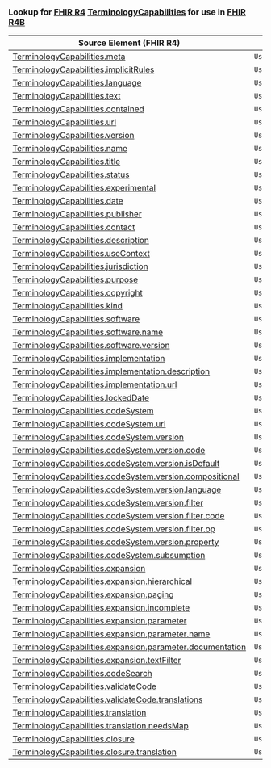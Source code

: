 ### Lookup for [FHIR R4](https://hl7.org/fhir/R4/) [TerminologyCapabilities](https://hl7.org/fhir/R4/TerminologyCapabilities.html) for use in [FHIR R4B](https://hl7.org/fhir/R4B/)

| Source Element (FHIR R4) | Usage | Target |
| -------------- | ----- | ------ |
| [TerminologyCapabilities.meta](https://hl7.org/fhir/R4/TerminologyCapabilities.html#resource) | `UseElementSameName` | [TerminologyCapabilities.meta](https://hl7.org/fhir/R4B/TerminologyCapabilities.html#resource) |
| [TerminologyCapabilities.implicitRules](https://hl7.org/fhir/R4/TerminologyCapabilities.html#resource) | `UseElementSameName` | [TerminologyCapabilities.implicitRules](https://hl7.org/fhir/R4B/TerminologyCapabilities.html#resource) |
| [TerminologyCapabilities.language](https://hl7.org/fhir/R4/TerminologyCapabilities.html#resource) | `UseElementSameName` | [TerminologyCapabilities.language](https://hl7.org/fhir/R4B/TerminologyCapabilities.html#resource) |
| [TerminologyCapabilities.text](https://hl7.org/fhir/R4/TerminologyCapabilities.html#resource) | `UseElementSameName` | [TerminologyCapabilities.text](https://hl7.org/fhir/R4B/TerminologyCapabilities.html#resource) |
| [TerminologyCapabilities.contained](https://hl7.org/fhir/R4/TerminologyCapabilities.html#resource) | `UseElementSameName` | [TerminologyCapabilities.contained](https://hl7.org/fhir/R4B/TerminologyCapabilities.html#resource) |
| [TerminologyCapabilities.url](https://hl7.org/fhir/R4/TerminologyCapabilities.html#resource) | `UseElementSameName` | [TerminologyCapabilities.url](https://hl7.org/fhir/R4B/TerminologyCapabilities.html#resource) |
| [TerminologyCapabilities.version](https://hl7.org/fhir/R4/TerminologyCapabilities.html#resource) | `UseElementSameName` | [TerminologyCapabilities.version](https://hl7.org/fhir/R4B/TerminologyCapabilities.html#resource) |
| [TerminologyCapabilities.name](https://hl7.org/fhir/R4/TerminologyCapabilities.html#resource) | `UseElementSameName` | [TerminologyCapabilities.name](https://hl7.org/fhir/R4B/TerminologyCapabilities.html#resource) |
| [TerminologyCapabilities.title](https://hl7.org/fhir/R4/TerminologyCapabilities.html#resource) | `UseElementSameName` | [TerminologyCapabilities.title](https://hl7.org/fhir/R4B/TerminologyCapabilities.html#resource) |
| [TerminologyCapabilities.status](https://hl7.org/fhir/R4/TerminologyCapabilities.html#resource) | `UseElementSameName` | [TerminologyCapabilities.status](https://hl7.org/fhir/R4B/TerminologyCapabilities.html#resource) |
| [TerminologyCapabilities.experimental](https://hl7.org/fhir/R4/TerminologyCapabilities.html#resource) | `UseElementSameName` | [TerminologyCapabilities.experimental](https://hl7.org/fhir/R4B/TerminologyCapabilities.html#resource) |
| [TerminologyCapabilities.date](https://hl7.org/fhir/R4/TerminologyCapabilities.html#resource) | `UseElementSameName` | [TerminologyCapabilities.date](https://hl7.org/fhir/R4B/TerminologyCapabilities.html#resource) |
| [TerminologyCapabilities.publisher](https://hl7.org/fhir/R4/TerminologyCapabilities.html#resource) | `UseElementSameName` | [TerminologyCapabilities.publisher](https://hl7.org/fhir/R4B/TerminologyCapabilities.html#resource) |
| [TerminologyCapabilities.contact](https://hl7.org/fhir/R4/TerminologyCapabilities.html#resource) | `UseElementSameName` | [TerminologyCapabilities.contact](https://hl7.org/fhir/R4B/TerminologyCapabilities.html#resource) |
| [TerminologyCapabilities.description](https://hl7.org/fhir/R4/TerminologyCapabilities.html#resource) | `UseElementSameName` | [TerminologyCapabilities.description](https://hl7.org/fhir/R4B/TerminologyCapabilities.html#resource) |
| [TerminologyCapabilities.useContext](https://hl7.org/fhir/R4/TerminologyCapabilities.html#resource) | `UseElementSameName` | [TerminologyCapabilities.useContext](https://hl7.org/fhir/R4B/TerminologyCapabilities.html#resource) |
| [TerminologyCapabilities.jurisdiction](https://hl7.org/fhir/R4/TerminologyCapabilities.html#resource) | `UseElementSameName` | [TerminologyCapabilities.jurisdiction](https://hl7.org/fhir/R4B/TerminologyCapabilities.html#resource) |
| [TerminologyCapabilities.purpose](https://hl7.org/fhir/R4/TerminologyCapabilities.html#resource) | `UseElementSameName` | [TerminologyCapabilities.purpose](https://hl7.org/fhir/R4B/TerminologyCapabilities.html#resource) |
| [TerminologyCapabilities.copyright](https://hl7.org/fhir/R4/TerminologyCapabilities.html#resource) | `UseElementSameName` | [TerminologyCapabilities.copyright](https://hl7.org/fhir/R4B/TerminologyCapabilities.html#resource) |
| [TerminologyCapabilities.kind](https://hl7.org/fhir/R4/TerminologyCapabilities.html#resource) | `UseElementSameName` | [TerminologyCapabilities.kind](https://hl7.org/fhir/R4B/TerminologyCapabilities.html#resource) |
| [TerminologyCapabilities.software](https://hl7.org/fhir/R4/TerminologyCapabilities.html#resource) | `UseElementSameName` | [TerminologyCapabilities.software](https://hl7.org/fhir/R4B/TerminologyCapabilities.html#resource) |
| [TerminologyCapabilities.software.name](https://hl7.org/fhir/R4/TerminologyCapabilities.html#resource) | `UseElementSameName` | [TerminologyCapabilities.software.name](https://hl7.org/fhir/R4B/TerminologyCapabilities.html#resource) |
| [TerminologyCapabilities.software.version](https://hl7.org/fhir/R4/TerminologyCapabilities.html#resource) | `UseElementSameName` | [TerminologyCapabilities.software.version](https://hl7.org/fhir/R4B/TerminologyCapabilities.html#resource) |
| [TerminologyCapabilities.implementation](https://hl7.org/fhir/R4/TerminologyCapabilities.html#resource) | `UseElementSameName` | [TerminologyCapabilities.implementation](https://hl7.org/fhir/R4B/TerminologyCapabilities.html#resource) |
| [TerminologyCapabilities.implementation.description](https://hl7.org/fhir/R4/TerminologyCapabilities.html#resource) | `UseElementSameName` | [TerminologyCapabilities.implementation.description](https://hl7.org/fhir/R4B/TerminologyCapabilities.html#resource) |
| [TerminologyCapabilities.implementation.url](https://hl7.org/fhir/R4/TerminologyCapabilities.html#resource) | `UseElementSameName` | [TerminologyCapabilities.implementation.url](https://hl7.org/fhir/R4B/TerminologyCapabilities.html#resource) |
| [TerminologyCapabilities.lockedDate](https://hl7.org/fhir/R4/TerminologyCapabilities.html#resource) | `UseElementSameName` | [TerminologyCapabilities.lockedDate](https://hl7.org/fhir/R4B/TerminologyCapabilities.html#resource) |
| [TerminologyCapabilities.codeSystem](https://hl7.org/fhir/R4/TerminologyCapabilities.html#resource) | `UseElementSameName` | [TerminologyCapabilities.codeSystem](https://hl7.org/fhir/R4B/TerminologyCapabilities.html#resource) |
| [TerminologyCapabilities.codeSystem.uri](https://hl7.org/fhir/R4/TerminologyCapabilities.html#resource) | `UseElementSameName` | [TerminologyCapabilities.codeSystem.uri](https://hl7.org/fhir/R4B/TerminologyCapabilities.html#resource) |
| [TerminologyCapabilities.codeSystem.version](https://hl7.org/fhir/R4/TerminologyCapabilities.html#resource) | `UseElementSameName` | [TerminologyCapabilities.codeSystem.version](https://hl7.org/fhir/R4B/TerminologyCapabilities.html#resource) |
| [TerminologyCapabilities.codeSystem.version.code](https://hl7.org/fhir/R4/TerminologyCapabilities.html#resource) | `UseElementSameName` | [TerminologyCapabilities.codeSystem.version.code](https://hl7.org/fhir/R4B/TerminologyCapabilities.html#resource) |
| [TerminologyCapabilities.codeSystem.version.isDefault](https://hl7.org/fhir/R4/TerminologyCapabilities.html#resource) | `UseElementSameName` | [TerminologyCapabilities.codeSystem.version.isDefault](https://hl7.org/fhir/R4B/TerminologyCapabilities.html#resource) |
| [TerminologyCapabilities.codeSystem.version.compositional](https://hl7.org/fhir/R4/TerminologyCapabilities.html#resource) | `UseElementSameName` | [TerminologyCapabilities.codeSystem.version.compositional](https://hl7.org/fhir/R4B/TerminologyCapabilities.html#resource) |
| [TerminologyCapabilities.codeSystem.version.language](https://hl7.org/fhir/R4/TerminologyCapabilities.html#resource) | `UseElementSameName` | [TerminologyCapabilities.codeSystem.version.language](https://hl7.org/fhir/R4B/TerminologyCapabilities.html#resource) |
| [TerminologyCapabilities.codeSystem.version.filter](https://hl7.org/fhir/R4/TerminologyCapabilities.html#resource) | `UseElementSameName` | [TerminologyCapabilities.codeSystem.version.filter](https://hl7.org/fhir/R4B/TerminologyCapabilities.html#resource) |
| [TerminologyCapabilities.codeSystem.version.filter.code](https://hl7.org/fhir/R4/TerminologyCapabilities.html#resource) | `UseElementSameName` | [TerminologyCapabilities.codeSystem.version.filter.code](https://hl7.org/fhir/R4B/TerminologyCapabilities.html#resource) |
| [TerminologyCapabilities.codeSystem.version.filter.op](https://hl7.org/fhir/R4/TerminologyCapabilities.html#resource) | `UseElementSameName` | [TerminologyCapabilities.codeSystem.version.filter.op](https://hl7.org/fhir/R4B/TerminologyCapabilities.html#resource) |
| [TerminologyCapabilities.codeSystem.version.property](https://hl7.org/fhir/R4/TerminologyCapabilities.html#resource) | `UseElementSameName` | [TerminologyCapabilities.codeSystem.version.property](https://hl7.org/fhir/R4B/TerminologyCapabilities.html#resource) |
| [TerminologyCapabilities.codeSystem.subsumption](https://hl7.org/fhir/R4/TerminologyCapabilities.html#resource) | `UseElementSameName` | [TerminologyCapabilities.codeSystem.subsumption](https://hl7.org/fhir/R4B/TerminologyCapabilities.html#resource) |
| [TerminologyCapabilities.expansion](https://hl7.org/fhir/R4/TerminologyCapabilities.html#resource) | `UseElementSameName` | [TerminologyCapabilities.expansion](https://hl7.org/fhir/R4B/TerminologyCapabilities.html#resource) |
| [TerminologyCapabilities.expansion.hierarchical](https://hl7.org/fhir/R4/TerminologyCapabilities.html#resource) | `UseElementSameName` | [TerminologyCapabilities.expansion.hierarchical](https://hl7.org/fhir/R4B/TerminologyCapabilities.html#resource) |
| [TerminologyCapabilities.expansion.paging](https://hl7.org/fhir/R4/TerminologyCapabilities.html#resource) | `UseElementSameName` | [TerminologyCapabilities.expansion.paging](https://hl7.org/fhir/R4B/TerminologyCapabilities.html#resource) |
| [TerminologyCapabilities.expansion.incomplete](https://hl7.org/fhir/R4/TerminologyCapabilities.html#resource) | `UseElementSameName` | [TerminologyCapabilities.expansion.incomplete](https://hl7.org/fhir/R4B/TerminologyCapabilities.html#resource) |
| [TerminologyCapabilities.expansion.parameter](https://hl7.org/fhir/R4/TerminologyCapabilities.html#resource) | `UseElementSameName` | [TerminologyCapabilities.expansion.parameter](https://hl7.org/fhir/R4B/TerminologyCapabilities.html#resource) |
| [TerminologyCapabilities.expansion.parameter.name](https://hl7.org/fhir/R4/TerminologyCapabilities.html#resource) | `UseElementSameName` | [TerminologyCapabilities.expansion.parameter.name](https://hl7.org/fhir/R4B/TerminologyCapabilities.html#resource) |
| [TerminologyCapabilities.expansion.parameter.documentation](https://hl7.org/fhir/R4/TerminologyCapabilities.html#resource) | `UseElementSameName` | [TerminologyCapabilities.expansion.parameter.documentation](https://hl7.org/fhir/R4B/TerminologyCapabilities.html#resource) |
| [TerminologyCapabilities.expansion.textFilter](https://hl7.org/fhir/R4/TerminologyCapabilities.html#resource) | `UseElementSameName` | [TerminologyCapabilities.expansion.textFilter](https://hl7.org/fhir/R4B/TerminologyCapabilities.html#resource) |
| [TerminologyCapabilities.codeSearch](https://hl7.org/fhir/R4/TerminologyCapabilities.html#resource) | `UseElementSameName` | [TerminologyCapabilities.codeSearch](https://hl7.org/fhir/R4B/TerminologyCapabilities.html#resource) |
| [TerminologyCapabilities.validateCode](https://hl7.org/fhir/R4/TerminologyCapabilities.html#resource) | `UseElementSameName` | [TerminologyCapabilities.validateCode](https://hl7.org/fhir/R4B/TerminologyCapabilities.html#resource) |
| [TerminologyCapabilities.validateCode.translations](https://hl7.org/fhir/R4/TerminologyCapabilities.html#resource) | `UseElementSameName` | [TerminologyCapabilities.validateCode.translations](https://hl7.org/fhir/R4B/TerminologyCapabilities.html#resource) |
| [TerminologyCapabilities.translation](https://hl7.org/fhir/R4/TerminologyCapabilities.html#resource) | `UseElementSameName` | [TerminologyCapabilities.translation](https://hl7.org/fhir/R4B/TerminologyCapabilities.html#resource) |
| [TerminologyCapabilities.translation.needsMap](https://hl7.org/fhir/R4/TerminologyCapabilities.html#resource) | `UseElementSameName` | [TerminologyCapabilities.translation.needsMap](https://hl7.org/fhir/R4B/TerminologyCapabilities.html#resource) |
| [TerminologyCapabilities.closure](https://hl7.org/fhir/R4/TerminologyCapabilities.html#resource) | `UseElementSameName` | [TerminologyCapabilities.closure](https://hl7.org/fhir/R4B/TerminologyCapabilities.html#resource) |
| [TerminologyCapabilities.closure.translation](https://hl7.org/fhir/R4/TerminologyCapabilities.html#resource) | `UseElementSameName` | [TerminologyCapabilities.closure.translation](https://hl7.org/fhir/R4B/TerminologyCapabilities.html#resource) |
